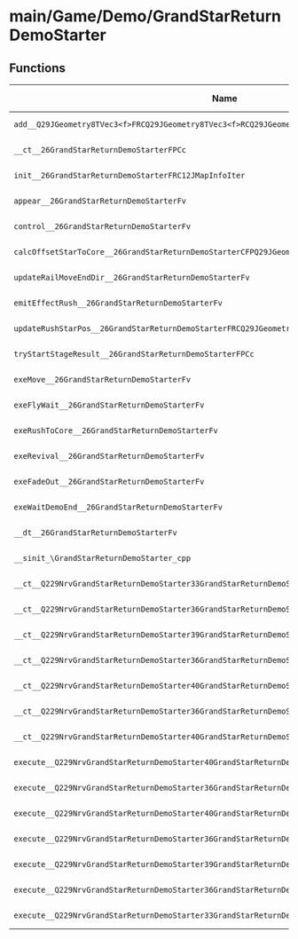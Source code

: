 # main/Game/Demo/GrandStarReturnDemoStarter

## Functions

| Name | Address | Match % |
|------|---------|---------|
| `add__Q29JGeometry8TVec3<f>FRCQ29JGeometry8TVec3<f>RCQ29JGeometry8TVec3<f>` | `0x800C02B8` | :x: (0.0%) |
| `__ct__26GrandStarReturnDemoStarterFPCc` | `0x800C02DC` | :x: (0.0%) |
| `init__26GrandStarReturnDemoStarterFRC12JMapInfoIter` | `0x800C0368` | :x: (0.0%) |
| `appear__26GrandStarReturnDemoStarterFv` | `0x800C053C` | :x: (0.0%) |
| `control__26GrandStarReturnDemoStarterFv` | `0x800C05B4` | :x: (0.0%) |
| `calcOffsetStarToCore__26GrandStarReturnDemoStarterCFPQ29JGeometry8TVec3<f>` | `0x800C0650` | :x: (0.0%) |
| `updateRailMoveEndDir__26GrandStarReturnDemoStarterFv` | `0x800C06CC` | :x: (0.0%) |
| `emitEffectRush__26GrandStarReturnDemoStarterFv` | `0x800C0720` | :x: (0.0%) |
| `updateRushStarPos__26GrandStarReturnDemoStarterFRCQ29JGeometry8TVec3<f>l` | `0x800C07A0` | :x: (0.0%) |
| `tryStartStageResult__26GrandStarReturnDemoStarterFPCc` | `0x800C0830` | :x: (0.0%) |
| `exeMove__26GrandStarReturnDemoStarterFv` | `0x800C08A4` | :x: (0.0%) |
| `exeFlyWait__26GrandStarReturnDemoStarterFv` | `0x800C09CC` | :x: (0.0%) |
| `exeRushToCore__26GrandStarReturnDemoStarterFv` | `0x800C0A74` | :x: (0.0%) |
| `exeRevival__26GrandStarReturnDemoStarterFv` | `0x800C0B7C` | :x: (0.0%) |
| `exeFadeOut__26GrandStarReturnDemoStarterFv` | `0x800C0D10` | :x: (0.0%) |
| `exeWaitDemoEnd__26GrandStarReturnDemoStarterFv` | `0x800C0D80` | :x: (0.0%) |
| `__dt__26GrandStarReturnDemoStarterFv` | `0x800C0E84` | :x: (0.0%) |
| `__sinit_\GrandStarReturnDemoStarter_cpp` | `0x800C0EE0` | :x: (0.0%) |
| `__ct__Q229NrvGrandStarReturnDemoStarter33GrandStarReturnDemoStarterNrvMoveFv` | `0x800C0F34` | :x: (0.0%) |
| `__ct__Q229NrvGrandStarReturnDemoStarter36GrandStarReturnDemoStarterNrvFlyWaitFv` | `0x800C0F44` | :x: (0.0%) |
| `__ct__Q229NrvGrandStarReturnDemoStarter39GrandStarReturnDemoStarterNrvRushToCoreFv` | `0x800C0F54` | :x: (0.0%) |
| `__ct__Q229NrvGrandStarReturnDemoStarter36GrandStarReturnDemoStarterNrvRevivalFv` | `0x800C0F64` | :x: (0.0%) |
| `__ct__Q229NrvGrandStarReturnDemoStarter40GrandStarReturnDemoStarterNrvStageResultFv` | `0x800C0F74` | :x: (0.0%) |
| `__ct__Q229NrvGrandStarReturnDemoStarter36GrandStarReturnDemoStarterNrvFadeOutFv` | `0x800C0F84` | :x: (0.0%) |
| `__ct__Q229NrvGrandStarReturnDemoStarter40GrandStarReturnDemoStarterNrvWaitDemoEndFv` | `0x800C0F94` | :x: (0.0%) |
| `execute__Q229NrvGrandStarReturnDemoStarter40GrandStarReturnDemoStarterNrvWaitDemoEndCFP5Spine` | `0x800C0FA4` | :x: (0.0%) |
| `execute__Q229NrvGrandStarReturnDemoStarter36GrandStarReturnDemoStarterNrvFadeOutCFP5Spine` | `0x800C0FAC` | :x: (0.0%) |
| `execute__Q229NrvGrandStarReturnDemoStarter40GrandStarReturnDemoStarterNrvStageResultCFP5Spine` | `0x800C0FB4` | :x: (0.0%) |
| `execute__Q229NrvGrandStarReturnDemoStarter36GrandStarReturnDemoStarterNrvRevivalCFP5Spine` | `0x800C0FF8` | :x: (0.0%) |
| `execute__Q229NrvGrandStarReturnDemoStarter39GrandStarReturnDemoStarterNrvRushToCoreCFP5Spine` | `0x800C1000` | :x: (0.0%) |
| `execute__Q229NrvGrandStarReturnDemoStarter36GrandStarReturnDemoStarterNrvFlyWaitCFP5Spine` | `0x800C1008` | :x: (0.0%) |
| `execute__Q229NrvGrandStarReturnDemoStarter33GrandStarReturnDemoStarterNrvMoveCFP5Spine` | `0x800C1010` | :x: (0.0%) |